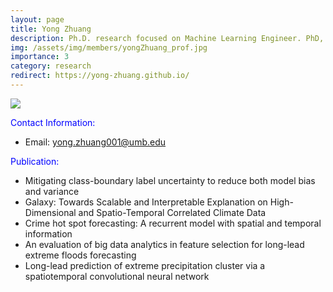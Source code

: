 ```yaml
---
layout: page
title: Yong Zhuang
description: Ph.D. research focused on Machine Learning Engineer. PhD, 2021, Umass Boston
img: /assets/img/members/yongZhuang_prof.jpg
importance: 3
category: research
redirect: https://yong-zhuang.github.io/
---
```


<div class="post">
    <div class="profile float-right w-50">
        <img class="img-fluid" src="{{ 'members/yongZhuang_prof.jpg' | prepend: '/assets/img/' | relative_url }}"/>
    </div>
</div>

<font color = blue> Contact Information: </font>
- Email: yong.zhuang001@umb.edu

<font color = blue> Publication: </font>
- Mitigating class-boundary label uncertainty to reduce both model bias and variance
- Galaxy: Towards Scalable and Interpretable Explanation on High-Dimensional and Spatio-Temporal Correlated Climate Data
- Crime hot spot forecasting: A recurrent model with spatial and temporal information
- An evaluation of big data analytics in feature selection for long-lead extreme floods forecasting
- Long-lead prediction of extreme precipitation cluster via a spatiotemporal convolutional neural network
